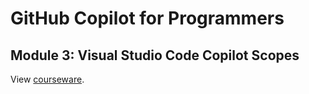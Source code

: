 # GitHub Copilot for Programmers
## Module 3: Visual Studio Code Copilot Scopes

View [courseware](../README.md#module-3-visual-studio-code-copilot-scopes).